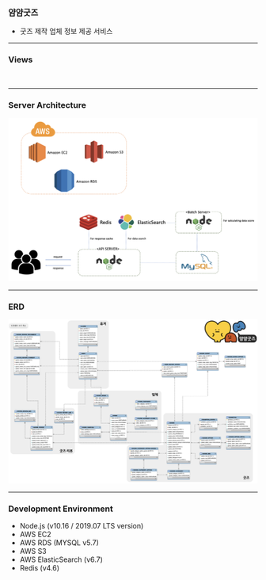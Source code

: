 ### 얌얌굿즈

- 굿즈 제작 업체 정보 제공 서비스

------

### Views

![]()

------

### Server Architecture

![Server Architecture](./public/images/server-architecture.png)

------

### ERD

![Server Erd](./public/images/server-erd.png)

------

### Development Environment

- Node.js (v10.16 / 2019.07 LTS version)
- AWS EC2
- AWS RDS (MYSQL v5.7)
- AWS S3
- AWS ElasticSearch (v6.7)
- Redis (v4.6)

